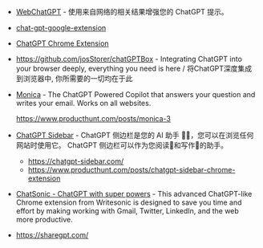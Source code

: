 - [WebChatGPT](https://chrome.google.com/webstore/detail/webchatgpt-chatgpt-with-i/lpfemeioodjbpieminkklglpmhlngfcn) - 使用来自网络的相关结果增强您的 ChatGPT 提示。
- [chat-gpt-google-extension](https://github.com/wong2/chat-gpt-google-extension)
- [ChatGPT Chrome Extension](https://github.com/gragland/chatgpt-chrome-extension)
- https://github.com/josStorer/chatGPTBox - Integrating ChatGPT into your browser deeply, everything you need is here / 将ChatGPT深度集成到浏览器中, 你所需要的一切均在于此
- [Monica](https://chrome.google.com/webstore/detail/monica-%E2%80%94-your-chatgpt-cop/ofpnmcalabcbjgholdjcjblkibolbppb) - The ChatGPT Powered Copilot that answers your question and writes your email. Works on all websites.

    https://www.producthunt.com/posts/monica-3

- [ChatGPT Sidebar](https://chrome.google.com/webstore/detail/chatgpt-sidebar/difoiogjjojoaoomphldepapgpbgkhkb/related) - ChatGPT 侧边栏是您的 AI 助手 🤖💬，您可以在浏览任何网站时使用它。
ChatGPT 侧边栏可以作为您阅读📖和写作📝的助手。

    - https://chatgpt-sidebar.com/
    - https://www.producthunt.com/posts/chatgpt-sidebar-chrome-extension

- [ChatSonic - ChatGPT with super powers](https://chrome.google.com/webstore/detail/chatsonic-chatgpt-with-su/kchaponcodemjigejilffhfchecpgdpf) - This advanced ChatGPT-like Chrome extension from Writesonic is designed to save you time and effort by making working with Gmail, Twitter, LinkedIn, and the web more productive.
- https://sharegpt.com/